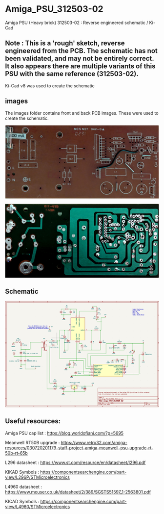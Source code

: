 # Amiga_PSU_312503-02
Amiga PSU (Heavy brick) 312503-02 : Reverse engineered schematic / Ki-Cad

## Note : This is a 'rough' sketch, reverse engineered from the PCB.  The schematic has not been validated, and may not be entirely correct.   It also appears there are multiple variants of this PSU with the same reference (312503-02).

Ki-Cad v8 was used to create the schematic

## images
The images folder contains front and back PCB images.  These were used to create the schematic.

![front](images/components.jpg)

![back](images/copper.jpg)

## Schematic
![Schematic pdf](schematic.png)

## Useful resources:

Amiga PSU cap list : https://blog.worldofjani.com/?p=5695

Meanwell RT50B upgrade : https://www.retro32.com/amiga-resources/030720201179-staff-project-amiga-meanwell-psu-upgrade-rt-50b-rt-65b

L296 datasheet : https://www.st.com/resource/en/datasheet/l296.pdf

KIKAD Symbols : https://componentsearchengine.com/part-view/L296P/STMicroelectronics

L4960 datasheet : https://www.mouser.co.uk/datasheet/2/389/SGSTS51597_1-2563801.pdf

KICAD Symbols : https://componentsearchengine.com/part-view/L4960/STMicroelectronics


